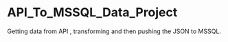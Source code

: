 # API_To_MSSQL_Data_Project
Getting data from API , transforming and then pushing the JSON to MSSQL.
